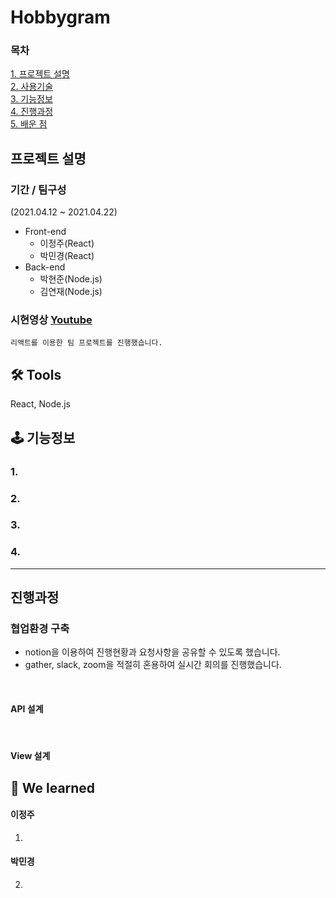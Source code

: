 # Hobbygram

<!-- ![ezgif com-gif-maker (8)](https://user-images.githubusercontent.com/68773118/115060264-a0c68000-9f22-11eb-8c3d-c009883847c3.gif) -->

### 목차

[1. 프로젝트 설명 ](#프로젝트-설명)<br/>
[2. 사용기술 ](#tools)<br/>
[3. 기능정보 ](#-기능정보)<br/>
[4. 진행과정 ](#진행과정)<br/>
[5. 배운 점 ](#-we-learned)<br/>

## 프로젝트 설명

### 기간 / 팀구성

(2021.04.12 ~ 2021.04.22)

- Front-end
  - 이정주(React)
  - 박민경(React)
- Back-end
  - 박현준(Node.js)
  - 김연재(Node.js)

<!-- ![image](https://user-images.githubusercontent.com/68773118/115060388-c489c600-9f22-11eb-8b1d-d88cc5d25ad1.png) -->

### 시현영상 [Youtube]()

```
리액트를 이용한 팀 프로젝트를 진행했습니다.
```

## 🛠 Tools

React, Node.js

## 🕹 기능정보

### 1.

<!-- ![ezgif com-gif-maker (7)](https://user-images.githubusercontent.com/68773118/115060060-5ba24e00-9f22-11eb-970f-071c75ddba67.gif) -->

### 2.

<!-- ![image](https://user-images.githubusercontent.com/68773118/115060153-7ffe2a80-9f22-11eb-9d58-fef5deefcf97.png) -->

### 3.

<!-- ![ezgif com-gif-maker (8)](https://user-images.githubusercontent.com/68773118/115060264-a0c68000-9f22-11eb-8c3d-c009883847c3.gif) -->

### 4.

---

## 진행과정

### 협업환경 구축

- notion을 이용하여 진행현황과 요청사항을 공유할 수 있도록 했습니다.
- gather, slack, zoom을 적절히 혼용하여 실시간 회의를 진행했습니다.

<!-- ![](https://images.velog.io/images/mygomi/post/7f26afec-e3ab-4e7e-b2e4-c736d7253276/2.png) -->
<br>

#### API 설계

<!-- 이번 프로젝트를 통해 <span style="color:#FF7948">API설계의 중요성</span>을 실감할 수 있었습니다.
API 설계 필요성에 대한 인식 부족과 미흡한 설계로 프로젝트 진행 도중, 후반부에 오류가 몇 차례 발생하였고 프론트-백이 실시간으로 코드 에러를 해결해나가며 API설계를 수정하는 일이 있었기 때문입니다.
request, response data형태를 사전에 잘 설계하여야 하고 협의된 내용을 반드시 지켜야 함을 (또는 수정하더라도 반드시 사전협의와 소통이 필요하다는 것을) 알게 되었습니다. -->

<!-- ![](https://images.velog.io/images/mygomi/post/ece67f36-fd84-4edd-83f6-dfa807194e08/image.png) -->

<br>

#### View 설계

<!-- 다른 팀원이 github에 공유 레포지토리를 생성하는 동안 View를 분석하여 <span style="color:#FF7948">Figma를 이용해 팀원간 공유할 수 있는 자료</span>를 만들었습니다.
Figma는 디자인 툴이긴 하나 현업에서 디자이너와 협업 시에 접하게 될 수도 있겠다는 생각에 간단하게나마 직접 사용해보고자 했습니다.
**협업하는 이가 어떤 일을 어떻게 하는 지 관심을 가지는 것도 중요하다고 생각하기 때문입니다.**

View를 분석할 때는 눈에 보이는 디자인을 기준으로 <span style="color:#FF7948">컴포넌트를 어떻게 세분화 시킬 지</span> 고민하며 분석했습니다.
프로젝트를 진행하며 **데이터를 효율적으로 관리할 수 있도록 데이터의 흐름도 고려하여 컴포넌트를 설계해야 함을 깨달았습니다.** -->

<!-- ![](https://images.velog.io/images/mygomi/post/90c4df29-2462-4a7a-b43e-a38ea46b26ea/image.png) -->

## 🔎 We learned

#### 이정주

1.

#### 박민경

2.

<!-- 1. 실제 사이트에서 어떤 식으로 뷰를 구현하는 지 (개발자 도구에서 확인가능한 html, css에 한함)
2. 간단해보이는 기능들도 얼마나 많은 경우의 수를 고려하고 고민하여 로직을 짜야하는 지
3. 프론트와 백이 각각 어떤 역할을 수행해야 하는 지
4. 다른 팀원이 각자 역할에 집중할 수 있는 환경을 조성하기 위해 내가 할 수 있는 것들, 해야 하는 것들 -->

